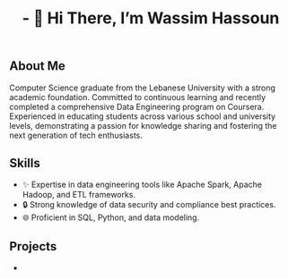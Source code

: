 <!DOCTYPE html>
<html>
<head>
</head>
<body>
    <header>
        <h1 center="align">- 👋 Hi There, <strong>I’m Wassim Hassoun</strong></h1>
    </header>
    <main>
        <section>
            <h2>About Me</h2>
            <p>Computer Science graduate from the Lebanese University with a strong academic foundation. Committed to continuous
learning and recently completed a comprehensive Data Engineering program on Coursera. Experienced in educating
students across various school and university levels, demonstrating a passion for knowledge sharing and fostering the
next generation of tech enthusiasts.
</p>
        </section>
        <section>
            <h2>Skills</h2>
            <ul>
                <li>✨ Expertise in data engineering tools like Apache Spark, Apache Hadoop, and ETL frameworks.</li>
                <li>🔒 Strong knowledge of data security and compliance best practices.</li>
                <li>🌐 Proficient in SQL, Python, and data modeling.</li>
            </ul>
        </section>
        <section>
            <h2>Projects</h2>
            <ul>
                <li><a href=""></a></li>
                <!-- Add more projects here -->
            </ul>
        </section>
    </main>
</body>
</html>

